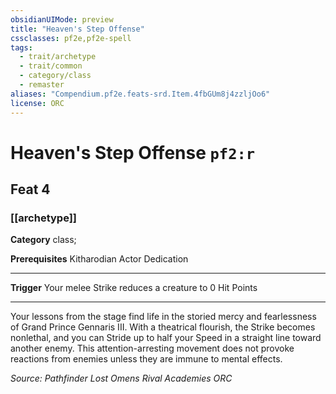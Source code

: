 ```yaml
---
obsidianUIMode: preview
title: "Heaven's Step Offense"
cssclasses: pf2e,pf2e-spell
tags:
  - trait/archetype
  - trait/common
  - category/class
  - remaster
aliases: "Compendium.pf2e.feats-srd.Item.4fbGUm8j4zzljOo6"
license: ORC
---
```

# Heaven's Step Offense `pf2:r`
## Feat 4
### [[archetype]]

**Category** class; 



**Prerequisites** Kitharodian Actor Dedication
* * *
**Trigger** Your melee Strike reduces a creature to 0 Hit Points

* * *

Your lessons from the stage find life in the storied mercy and fearlessness of Grand Prince Gennaris III. With a theatrical flourish, the Strike becomes nonlethal, and you can Stride up to half your Speed in a straight line toward another enemy. This attention-arresting movement does not provoke reactions from enemies unless they are immune to mental effects.

*Source: Pathfinder Lost Omens Rival Academies*
*ORC*
